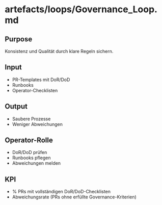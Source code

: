 # artefacts/loops/Governance_Loop.md

## Purpose
Konsistenz und Qualität durch klare Regeln sichern.

## Input
- PR-Templates mit DoR/DoD
- Runbooks
- Operator-Checklisten

## Output
- Saubere Prozesse
- Weniger Abweichungen

## Operator-Rolle
- DoR/DoD prüfen
- Runbooks pflegen
- Abweichungen melden

## KPI
- % PRs mit vollständigen DoR/DoD-Checklisten
- Abweichungsrate (PRs ohne erfüllte Governance-Kriterien)
